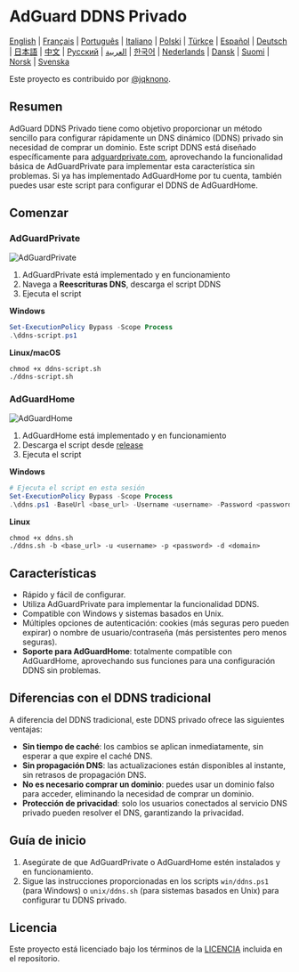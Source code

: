 # AdGuard DDNS Privado

[English](readme.md) | [Français](readme.fr.md) | [Português](readme.pt.md) | [Italiano](readme.it.md) | [Polski](readme.pl.md) | [Türkçe](readme.tr.md) | [Español](readme.es.md) | [Deutsch](readme.de.md) | [日本語](readme.ja.md) | [中文](readme.zh.md) | [Русский](readme.ru.md) | [العربية](readme.ar.md) | [한국어](readme.ko.md) | [Nederlands](readme.nl.md) | [Dansk](readme.da.md) | [Suomi](readme.fi.md) | [Norsk](readme.no.md) | [Svenska](readme.sv.md)

Este proyecto es contribuido por [@jqknono](https://github.com/jqknono).

## Resumen

AdGuard DDNS Privado tiene como objetivo proporcionar un método sencillo para configurar rápidamente un DNS dinámico (DDNS) privado sin necesidad de comprar un dominio.
Este script DDNS está diseñado específicamente para [adguardprivate.com](https://adguardprivate.com), aprovechando la funcionalidad básica de AdGuardPrivate para implementar esta característica sin problemas.
Si ya has implementado AdGuardHome por tu cuenta, también puedes usar este script para configurar el DDNS de AdGuardHome.

## Comenzar

### AdGuardPrivate

![AdGuardPrivate](./assets/adguardprivate.webp)

1. AdGuardPrivate está implementado y en funcionamiento
2. Navega a **Reescrituras DNS**, descarga el script DDNS
3. Ejecuta el script

**Windows**

```powershell
Set-ExecutionPolicy Bypass -Scope Process
.\ddns-script.ps1
```

**Linux/macOS**

```shell
chmod +x ddns-script.sh
./ddns-script.sh
```

### AdGuardHome

![AdGuardHome](./assets/adguardhome.webp)

1. AdGuardHome está implementado y en funcionamiento
2. Descarga el script desde [release](https://github.com/AdGuardPrivate/adguardprivate-ddns/releases)
3. Ejecuta el script

**Windows**

```powershell
# Ejecuta el script en esta sesión
Set-ExecutionPolicy Bypass -Scope Process
.\ddns.ps1 -BaseUrl <base_url> -Username <username> -Password <password> -Domain <domain>
```

**Linux**

```shell
chmod +x ddns.sh
./ddns.sh -b <base_url> -u <username> -p <password> -d <domain>
```

## Características

- Rápido y fácil de configurar.
- Utiliza AdGuardPrivate para implementar la funcionalidad DDNS.
- Compatible con Windows y sistemas basados en Unix.
- Múltiples opciones de autenticación: cookies (más seguras pero pueden expirar) o nombre de usuario/contraseña (más persistentes pero menos seguras).
- **Soporte para AdGuardHome**: totalmente compatible con AdGuardHome, aprovechando sus funciones para una configuración DDNS sin problemas.

## Diferencias con el DDNS tradicional

A diferencia del DDNS tradicional, este DDNS privado ofrece las siguientes ventajas:

- **Sin tiempo de caché**: los cambios se aplican inmediatamente, sin esperar a que expire el caché DNS.
- **Sin propagación DNS**: las actualizaciones están disponibles al instante, sin retrasos de propagación DNS.
- **No es necesario comprar un dominio**: puedes usar un dominio falso para acceder, eliminando la necesidad de comprar un dominio.
- **Protección de privacidad**: solo los usuarios conectados al servicio DNS privado pueden resolver el DNS, garantizando la privacidad.

## Guía de inicio

1. Asegúrate de que AdGuardPrivate o AdGuardHome estén instalados y en funcionamiento.
2. Sigue las instrucciones proporcionadas en los scripts `win/ddns.ps1` (para Windows) o `unix/ddns.sh` (para sistemas basados en Unix) para configurar tu DDNS privado.

## Licencia

Este proyecto está licenciado bajo los términos de la [LICENCIA](LICENSE) incluida en el repositorio.